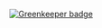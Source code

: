 
[![Greenkeeper badge](https://badges.greenkeeper.io/vincentreynaud/cronjob-crawler.svg?token=24b1de9f8e2b3fbdb6446b1dcf1bc7c9a97f14855468920c710c73978724c4f7&ts=1559331351632)](https://greenkeeper.io/)
